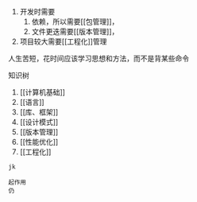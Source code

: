 1. 开发时需要
	1. 依赖，所以需要[[包管理]]，
	2. 文件更迭需要[[版本管理]]，
2. 项目较大需要[[工程化]]管理

人生苦短，花时间应该学习思想和方法，而不是背某些命令

知识树
1. [[计算机基础]]
2. [[语言]]
3. [[库、框架]]
4. [[设计模式]]
5. [[版本管理]]
6. [[性能优化]]
7. [[工程化]]

```ad-note
jk

起作用
仍
```